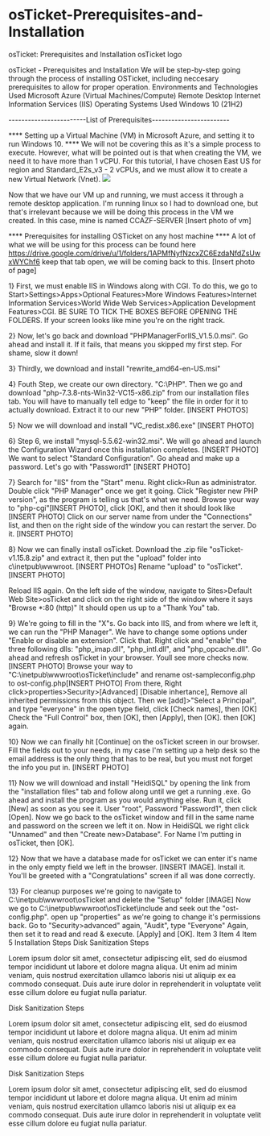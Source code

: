 # osTicket-Prerequisites-and-Installation
osTicket: Prerequisites and Installation
osTicket logo

osTicket - Prerequisites and Installation
We will be step-by-step going through the process of installing OSTicket, including neccesary prerequisites to allow for proper operation.
Environments and Technologies Used
Microsoft Azure (Virtual Machines/Compute)
Remote Desktop
Internet Information Services (IIS)
Operating Systems Used
Windows 10 (21H2)

------------------------List of Prerequisites------------------------

 **** Setting up a Virtual Machine (VM) in Microsoft Azure, and setting it to run Windows 10. ****
We will not be covering this as it's a simple process to execute.  However, what will be pointed out is that when creating the VM, we need it to have more than 1 vCPU.  For this tutorial, I have chosen East US for region and Standard_E2s_v3 - 2 vCPUs, and we must allow it to create a new Virtual Network (Vnet).
<img src=https://i.imgur.com/ZF809zc.png>

Now that we have our VM up and running, we must access it through a remote desktop application.  I'm running linux so I had to download one, but that's irrelevant because we will be doing this process in the VM we created.  In this case, mine is named CCAZF-SERVER [Insert photo of vm]
  
  **** Prerequisites for installing OSTicket on any host machine ****
A lot of what we will be using for this process can be found here https://drive.google.com/drive/u/1/folders/1APMfNyfNzcxZC6EzdaNfdZsUwxWYChf6
keep that tab open, we will be coming back to this. [Insert photo of page]

1}  First, we must enable IIS in Windows along with CGI.  To do this, we go to Start>Settings>Apps>Optional Features>More Windows Features>Internet Information Services>World Wide Web Services>Application Development Features>CGI.  BE SURE TO TICK THE BOXES BEFORE OPENING THE FOLDERS.  If your screen looks like mine you're on the right track.

2}  Now, let's go back and download "PHPManagerForIIS_V1.5.0.msi".  Go ahead and install it.  If it fails, that means you skipped my first step.  For shame, slow it down!

3}  Thirdly, we download and install "rewrite_amd64-en-US.msi"

4}  Fouth Step, we create our own directory.  "C:\PHP".  Then we go and download "php-7.3.8-nts-Win32-VC15-x86.zip" from our installation files tab.  You will have to manually tell edge to "keep" the file in order for it to actually download.  Extract it to our new "PHP" folder. [INSERT PHOTOS]

5}  Now we will download and install "VC_redist.x86.exe" [INSERT PHOTO]

6}  Step 6, we install "mysql-5.5.62-win32.msi".  We will go ahead and launch the Configuration Wizard once this installation completes. [INSERT PHOTO]
We want to select "Standard Configuration".  Go ahead and make up a password.  Let's go with "Password1" [INSERT PHOTO]

7}  Search for "IIS" from the "Start" menu.  Right click>Run as administrator.  Double click "PHP Manager" once we get it going.  Click "Register new PHP version", as the program is telling us that's what we need.  Browse your way to "php-cgi"[INSERT PHOTO], click [OK], and then it should look like [INSERT PHOTO]  Click on our server name from under the "Connections" list, and then on the right side of the window you can restart the server.  Do it. [INSERT PHOTO]

8}  Now we can finally install osTicket.  Download the .zip file "osTicket-v1.15.8.zip" and extract it, then put the "upload" folder into c\inetpub\wwwroot.  [INSERT PHOTOs]  Rename "upload" to "osTicket".  [INSERT PHOTO]

Reload IIS again. On the left side of the window, navigate to Sites>Default Web Site>osTicket and click on the right side of the window where it says "Browse *:80 (http)"  It should open us up to a "Thank You" tab.

9}  We're going to fill in the "X"s.  Go back into IIS, and from where we left it, we can run the "PHP Manager".  We have to change some options under "Enable or disable an extension".  Click that.  Right click and "enable" the three following dlls:  "php_imap.dll", "php_intl.dll", and "php_opcache.dll".  Go ahead and refresh osTicket in your browser.  Youll see more checks now. [INSERT PHOTO]  Browse your way to "C:\inetpub\wwwroot\osTicket\include" and rename ost-sampleconfig.php to ost-config.php[INSERT PHOTO]  From there, Right click>properties>Security>[Advanced]  [Disable inhertance], Remove all inherited permissions from this object.  Then we [add]>"Select a Principal", and type "everyone" in the open type field, click [Check names], then [OK]  Check the "Full Control" box, then [OK],  then [Apply], then [OK]. then [OK] again.

10} Now we can finally hit [Continue] on the osTicket screen in our browser.  Fill the fields out to your needs, in my case I'm setting up a help desk so the email address is the only thing that has to be real, but you must not forget the info you put in. [INSERT PHOTO]

11} Now we will download and install "HeidiSQL" by opening the link from the "installation files" tab and follow along until we get a running .exe.  Go ahead and install the program as you would anything else.  Run it, click [New] as soon as you see it.  User "root", Password "Password1", then click [Open].  Now we go back to the osTicket window and fill in the same name and password on the screen we left it on.  Now in HeidiSQL we right click "Unnamed" and then "Create new>Database".  For Name I'm putting in osTicket, then [OK].

12} Now that we have a database made for osTicket we can enter it's name in the only empty field we left in the browser. [INSERT IMAGE].  Install it.  You'll be greeted with a "Congratulations" screen if all was done correctly.

13} For cleanup purposes we're going to navigate to C:\inetpub\wwwroot\osTicket and delete the "Setup" folder [IMAGE]  Now we go to C:\inetpub\wwwroot\osTicket\include and seek out the "ost-config.php". open up "properties" as we're going to change it's permissions back.  Go to "Security>advanced" again, "Audit", type "Everyone" Again, then set it to read and read & execute.  [Apply] and [OK].
Item 3
Item 4
Item 5
Installation Steps
Disk Sanitization Steps

Lorem ipsum dolor sit amet, consectetur adipiscing elit, sed do eiusmod tempor incididunt ut labore et dolore magna aliqua. Ut enim ad minim veniam, quis nostrud exercitation ullamco laboris nisi ut aliquip ex ea commodo consequat. Duis aute irure dolor in reprehenderit in voluptate velit esse cillum dolore eu fugiat nulla pariatur.


Disk Sanitization Steps

Lorem ipsum dolor sit amet, consectetur adipiscing elit, sed do eiusmod tempor incididunt ut labore et dolore magna aliqua. Ut enim ad minim veniam, quis nostrud exercitation ullamco laboris nisi ut aliquip ex ea commodo consequat. Duis aute irure dolor in reprehenderit in voluptate velit esse cillum dolore eu fugiat nulla pariatur.


Disk Sanitization Steps

Lorem ipsum dolor sit amet, consectetur adipiscing elit, sed do eiusmod tempor incididunt ut labore et dolore magna aliqua. Ut enim ad minim veniam, quis nostrud exercitation ullamco laboris nisi ut aliquip ex ea commodo consequat. Duis aute irure dolor in reprehenderit in voluptate velit esse cillum dolore eu fugiat nulla pariatur.


